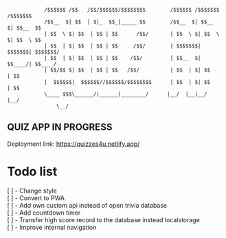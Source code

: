                 /$$$$$$ /$$   /$$/$$$$$$/$$$$$$$$        /$$$$$$ /$$$$$$$ /$$$$$$$
                /$$__  $| $$  | $|_  $$_|_____ $$        /$$__  $| $$__  $| $$__  $$
                | $$  \ $| $$  | $$ | $$      /$$/       | $$  \ $| $$  \ $| $$  \ $$
                | $$  | $| $$  | $$ | $$     /$$/        | $$$$$$$| $$$$$$$| $$$$$$$/
                | $$  | $| $$  | $$ | $$    /$$/         | $$__  $| $$____/| $$____/
                | $$/$$ $| $$  | $$ | $$   /$$/          | $$  | $| $$     | $$
                |  $$$$$$|  $$$$$$//$$$$$$/$$$$$$$$      | $$  | $| $$     | $$
                \____ $$$\______/|______|________/      |__/  |__|__/     |__/
                    \__/

## QUIZ APP IN PROGRESS

Deployment link: <a hred="https://quizzes4u.netlify.app/">https://quizzes4u.netlify.app/</a>

# Todo list

[ ] - Change style  
[ ] - Convert to PWA  
[ ] - Add own custom api instead of open trivia database  
[ ] - Add countdown timer  
[ ] - Transfer high score record to the database instead localstorage  
[ ] - Improve internal navigation
